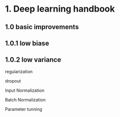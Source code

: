 # 1. Deep learning handbook


## 1.0 basic improvements

## 1.0.1 low biase

## 1.0.2 low variance

regularization

dropout

Input Normalization

Batch Normalization

Parameter tunning

